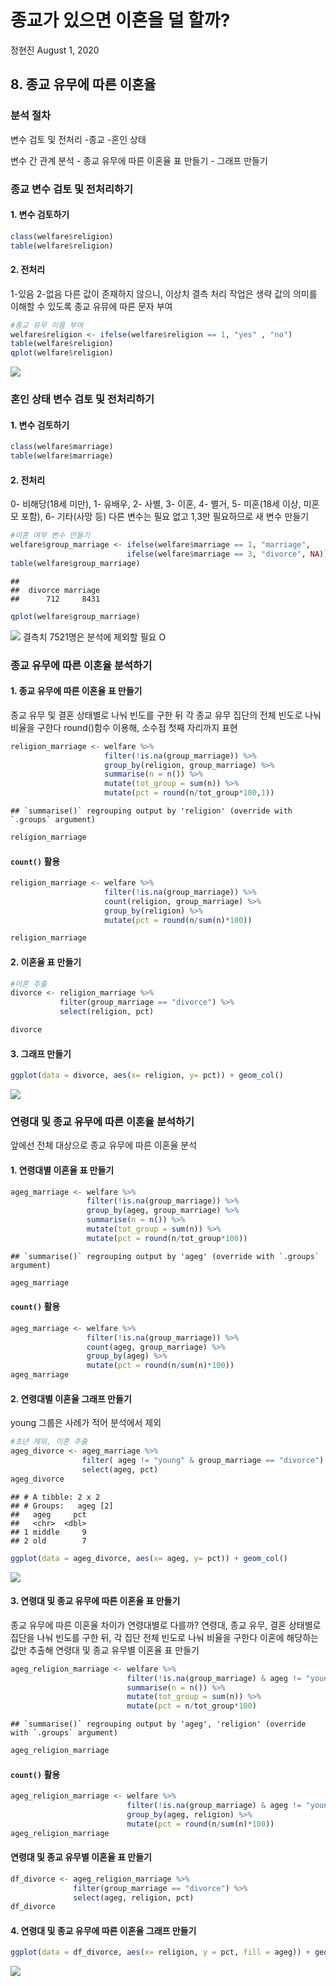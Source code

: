 종교가 있으면 이혼을 덜 할까?
================
정현진
August 1, 2020

## 8\. 종교 유무에 따른 이혼율

### 분석 절차

변수 검토 및 전처리 -종교 -혼인 상태

변수 간 관계 분석 - 종교 유무에 따른 이혼율 표 만들기 - 그래프 만들기

### 종교 변수 검토 및 전처리하기

#### 1\. 변수 검토하기

``` r
class(welfare$religion)
table(welfare$religion)
```

#### 2\. 전처리

1-있음 2-없음 다른 값이 존재하지 않으니, 이상치 결측 처리 작업은 생략 값의 의미를 이해할 수 있도록 종교 유뮤에 따른 문자
부여

``` r
#종교 유무 이름 부여
welfare$religion <- ifelse(welfare$religion == 1, "yes" , "no")
table(welfare$religion)
qplot(welfare$religion)
```

![](welfare08_files/figure-gfm/unnamed-chunk-3-1.png)<!-- -->

### 혼인 상태 변수 검토 및 전처리하기

#### 1\. 변수 검토하기

``` r
class(welfare$marriage)
table(welfare$marriage)
```

#### 2\. 전처리

0- 비해당(18세 미만), 1- 유배우, 2- 사별, 3- 이혼, 4- 별거, 5- 미혼(18세 이상, 미혼모 포함), 6-
기타(사망 등) 다른 변수는 필요 없고 1,3만 필요하므로 새 변수 만들기

``` r
#이혼 여부 변수 만들기
welfare$group_marriage <- ifelse(welfare$marriage == 1, "marriage",
                          ifelse(welfare$marriage == 3, "divorce", NA))
table(welfare$group_marriage)
```

    ## 
    ##  divorce marriage 
    ##      712     8431

``` r
qplot(welfare$group_marriage)
```

![](welfare08_files/figure-gfm/unnamed-chunk-5-1.png)<!-- --> 결측치 7521명은
분석에 제외할 필요 O

### 종교 유무에 따른 이혼율 분석하기

#### 1\. 종교 유무에 따른 이혼율 표 만들기

종교 유무 및 결혼 상태별로 나눠 빈도를 구한 뒤 각 종교 유무 집단의 전체 빈도로 나눠 비율을 구한다 round()함수 이용해,
소수점 첫째 자리까지 표현

``` r
religion_marriage <- welfare %>% 
                     filter(!is.na(group_marriage)) %>% 
                     group_by(religion, group_marriage) %>% 
                     summarise(n = n()) %>% 
                     mutate(tot_group = sum(n)) %>% 
                     mutate(pct = round(n/tot_group*100,1))
```

    ## `summarise()` regrouping output by 'religion' (override with `.groups` argument)

``` r
religion_marriage
```

#### `count()` 활용

``` r
religion_marriage <- welfare %>%
                     filter(!is.na(group_marriage)) %>% 
                     count(religion, group_marriage) %>% 
                     group_by(religion) %>% 
                     mutate(pct = round(n/sum(n)*100))

religion_marriage
```

#### 2\. 이혼율 표 만들기

``` r
#이혼 추출
divorce <- religion_marriage %>% 
           filter(group_marriage == "divorce") %>% 
           select(religion, pct)

divorce
```

#### 3\. 그래프 만들기

``` r
ggplot(data = divorce, aes(x= religion, y= pct)) + geom_col()
```

![](welfare08_files/figure-gfm/unnamed-chunk-9-1.png)<!-- -->

### 연령대 및 종교 유무에 따른 이혼율 분석하기

앞에선 전체 대상으로 종교 유무에 따른 이혼율 분석

#### 1\. 연령대별 이혼율 표 만들기

``` r
ageg_marriage <- welfare %>% 
                 filter(!is.na(group_marriage)) %>% 
                 group_by(ageg, group_marriage) %>% 
                 summarise(n = n()) %>% 
                 mutate(tot_group = sum(n)) %>% 
                 mutate(pct = round(n/tot_group*100))
```

    ## `summarise()` regrouping output by 'ageg' (override with `.groups` argument)

``` r
ageg_marriage
```

#### `count()` 활용

``` r
ageg_marriage <- welfare %>% 
                 filter(!is.na(group_marriage)) %>% 
                 count(ageg, group_marriage) %>% 
                 group_by(ageg) %>% 
                 mutate(pct = round(n/sum(n)*100))
ageg_marriage
```

#### 2\. 연령대별 이혼율 그래프 만들기

young 그룹은 사례가 적어 분석에서 제외

``` r
#초년 제외, 이혼 추출
ageg_divorce <- ageg_marriage %>% 
                filter( ageg != "young" & group_marriage == "divorce") %>% 
                select(ageg, pct)
ageg_divorce
```

    ## # A tibble: 2 x 2
    ## # Groups:   ageg [2]
    ##   ageg     pct
    ##   <chr>  <dbl>
    ## 1 middle     9
    ## 2 old        7

``` r
ggplot(data = ageg_divorce, aes(x= ageg, y= pct)) + geom_col()
```

![](welfare08_files/figure-gfm/unnamed-chunk-12-1.png)<!-- -->

#### 3\. 연령대 및 종교 유무에 따른 이혼율 표 만들기

종교 유무에 따른 이혼율 차이가 연령대별로 다를까? 연령대, 종교 유무, 결혼 상태별로 집단을 나눠 빈도를 구한 뒤, 각 집단
전체 빈도로 나눠 비율을 구한다 이혼에 해당하는 값만 추출해 연령대 및 종교 유무별 이혼율 표 만들기

``` r
ageg_religion_marriage <- welfare %>% 
                          filter(!is.na(group_marriage) & ageg != "young")                            %>% group_by(ageg, religion, group_marriage) %>% 
                          summarise(n = n()) %>% 
                          mutate(tot_group = sum(n)) %>% 
                          mutate(pct = n/tot_group*100)
```

    ## `summarise()` regrouping output by 'ageg', 'religion' (override with `.groups` argument)

``` r
ageg_religion_marriage
```

#### `count()` 활용

``` r
ageg_religion_marriage <- welfare %>% 
                          filter(!is.na(group_marriage) & ageg != "young")                            %>% count(ageg, religion, group_marriage) %>% 
                          group_by(ageg, religion) %>%  
                          mutate(pct = round(n/sum(n)*100))
ageg_religion_marriage
```

#### 연령대 및 종교 유무별 이혼율 표 만들기

``` r
df_divorce <- ageg_religion_marriage %>% 
              filter(group_marriage == "divorce") %>% 
              select(ageg, religion, pct)
df_divorce
```

#### 4\. 연령대 및 종교 유무에 따른 이혼율 그래프 만들기

``` r
ggplot(data = df_divorce, aes(x= religion, y = pct, fill = ageg)) + geom_col(position = "dodge")
```

![](welfare08_files/figure-gfm/unnamed-chunk-16-1.png)<!-- -->
